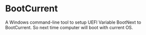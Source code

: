 # BootCurrent
A Windows command-line tool to setup UEFI Variable BootNext to BootCurrent. So next time computer will boot with current OS.
